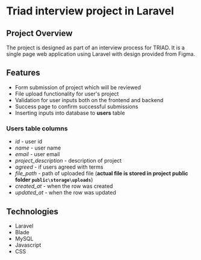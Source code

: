 # Triad interview project in Laravel

## Project Overview

The project is designed as part of an interview process for TRIAD.
It is a single page web application using Laravel with design provided
from Figma.

## Features

- Form submission of project which will be reviewed
- File upload functionality for user's project
- Validation for user inputs both on the frontend and backend
- Success page to confirm successful submissions
- Inserting inputs into database to **users** table

### Users table columns

- *id* - user id
- *name* - user name
- *email* - user email
- *project_description* - description of project
- *agreed* - if users agreed with terms
- *file_path* - path of uploaded file (**actual file is stored 
in project public folder `public\storage\uploads`**)
- *created_at* - when the row was created
- *updated_at* - when the row was updated

## Technologies

- Laravel
- Blade
- MySQL
- Javascript
- CSS
